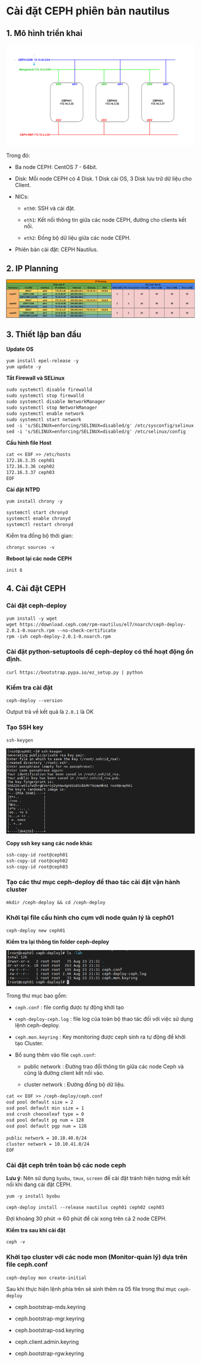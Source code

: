 # Cài đặt CEPH phiên bản nautilus

## 1. Mô hình triển khai

![](../images/ceph-nautilus/Screenshot_1.png)

Trong đó:

- Ba node CEPH: CentOS 7 - 64bit.

- Disk: Mỗi node CEPH có 4 Disk. 1 Disk cài OS, 3 Disk lưu trữ dữ liệu cho Client.

- NICs:

    - `eth0`: SSH và cài đặt.

    - `eth1`: Kết nối thông tin giữa các node CEPH, đường cho clients kết nối.

    - `eth2`: Đồng bộ dữ liệu giữa các node CEPH.

- Phiên bản cài đặt: CEPH Nautilus.

## 2. IP Planning

![](../images/ceph-nautilus/Screenshot_2.png)

## 3. Thiết lập ban đầu

**Update OS**

```
yum install epel-release -y
yum update -y
```

**Tắt Firewall và SELinux**

```
sudo systemctl disable firewalld
sudo systemctl stop firewalld
sudo systemctl disable NetworkManager
sudo systemctl stop NetworkManager
sudo systemctl enable network
sudo systemctl start network
sed -i 's/SELINUX=enforcing/SELINUX=disabled/g' /etc/sysconfig/selinux
sed -i 's/SELINUX=enforcing/SELINUX=disabled/g' /etc/selinux/config
```

**Cấu hình file Host**

```
cat << EOF >> /etc/hosts
172.16.3.35 ceph01
172.16.3.36 ceph02
172.16.3.37 ceph03
EOF
```

**Cài đặt NTPD**

```
yum install chrony -y
```

```
systemctl start chronyd
systemctl enable chronyd
systemctl restart chronyd
```

Kiểm tra đồng bộ thời gian:

```
chronyc sources -v
```

**Reboot lại các node CEPH**

```
init 6
```

## 4. Cài đặt CEPH

### Cài đặt ceph-deploy

```
yum install -y wget 
wget https://download.ceph.com/rpm-nautilus/el7/noarch/ceph-deploy-2.0.1-0.noarch.rpm --no-check-certificate
rpm -ivh ceph-deploy-2.0.1-0.noarch.rpm
```

### Cài đặt python-setuptools để ceph-deploy có thể hoạt động ổn định.

```
curl https://bootstrap.pypa.io/ez_setup.py | python
```

### Kiểm tra cài đặt

```
ceph-deploy --version
```

Output trả về kết quả là `2.0.1` là OK

### Tạo SSH key

```
ssh-keygen
```

![](../images/ceph-nautilus/Screenshot_3.png)

**Copy ssh key sang các node khác**

```
ssh-copy-id root@ceph01
ssh-copy-id root@ceph02
ssh-copy-id root@ceph03
```

### Tạo các thư mục ceph-deploy để thao tác cài đặt vận hành cluster

```
mkdir /ceph-deploy && cd /ceph-deploy
```

### Khởi tại file cấu hình cho cụm với node quản lý là ceph01

```
ceph-deploy new ceph01
```

**Kiểm tra lại thông tin folder ceph-deploy**

![](../images/ceph-nautilus/Screenshot_4.png)

Trong thư mục bao gồm:

- `ceph.conf` : file config được tự động khởi tạo

- `ceph-deploy-ceph.log` : file log của toàn bộ thao tác đối với việc sử dụng lệnh ceph-deploy.

- `ceph.mon.keyring` : Key monitoring được ceph sinh ra tự động để khởi tạo Cluster.

- Bổ sung thêm vào file `ceph.conf`:

    - public network : Đường trao đổi thông tin giữa các node Ceph và cũng là đường client kết nối vào.

    - cluster network : Đường đồng bộ dữ liệu.

```
cat << EOF >> /ceph-deploy/ceph.conf
osd pool default size = 2
osd pool default min size = 1
osd crush chooseleaf type = 0
osd pool default pg num = 128
osd pool default pgp num = 128

public network = 10.10.40.0/24
cluster network = 10.10.41.0/24
EOF
```

### Cài đặt ceph trên toàn bộ các node ceph

**Lưu ý**: Nên sử dụng `byobu`, `tmux`, `screen` để cài đặt tránh hiện tượng mất kết nối khi đang cài đặt CEPH.

```
yum -y install byobu
```

```
ceph-deploy install --release nautilus ceph01 ceph02 ceph03 
```

Đợi khoảng 30 phút -> 60 phút để cài xong trên cả 2 node CEPH.

**Kiểm tra sau khi cài đặt**

```
ceph -v 
```

### Khởi tạo cluster với các node mon (Monitor-quản lý) dựa trên file ceph.conf

```
ceph-deploy mon create-initial
```

Sau khi thực hiện lệnh phía trên sẽ sinh thêm ra 05 file trong thư mục `ceph-deploy`

- ceph.bootstrap-mds.keyring

- ceph.bootstrap-mgr.keyring

- ceph.bootstrap-osd.keyring

- ceph.client.admin.keyring

- ceph.bootstrap-rgw.keyring

